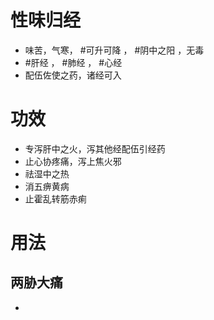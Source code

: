 # 性味归经
- 味苦，气寒， #可升可降 ， #阴中之阳 ，无毒
-  #肝经 ， #肺经 ， #心经 
-  配伍佐使之药，诸经可入
# 功效
- 专泻肝中之火，泻其他经配伍引经药
- 止心协疼痛，泻上焦火邪
- 祛湿中之热
- 消五痹黄病
- 止霍乱转筋赤痢
# 用法
## 两胁大痛
-  
